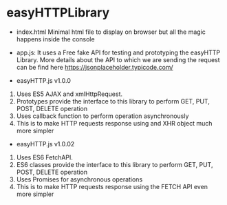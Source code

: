# easyHTTPLibrary

* index.html
Minimal html file to display on browser but all the magic happens inside the console

* app.js:
It uses a Free fake API for testing and prototyping the easyHTTP Library.
More details about the API to which we are sending the request can be find here
 https://jsonplaceholder.typicode.com/

* easyHTTP.js v1.0.0

1. Uses ES5 AJAX and xmlHttpRequest.
2. Prototypes provide the interface to this library to perform GET, PUT, POST, DELETE operation
3. Uses callback function to perform operation asynchronously
4. This is to make HTTP requests response using and XHR object much more simpler

* easyHTTP.js v1.0.02

1. Uses ES6 FetchAPI.
2. ES6 classes provide the interface to this library to perform GET, PUT, POST, DELETE operation
3. Uses Promises for asynchronous operations
4. This is to make HTTP requests response using the FETCH API even more simpler
